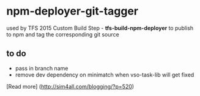 # npm-deployer-git-tagger

used by TFS 2015 Custom Build Step - **tfs-build-npm-deployer** 
to publish to npm and tag the corresponding git source

## to do

* pass in branch name
* remove dev dependency on minimatch when vso-task-lib will get fixed

[Read more] (http://sim4all.com/blogging/?p=520)
